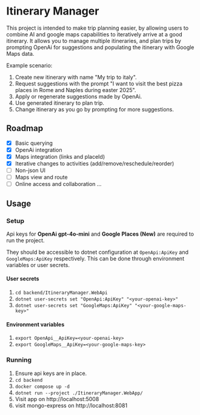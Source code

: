 # Itinerary Manager

This project is intended to make trip planning easier, by allowing users to combine AI and google maps capabilities to iteratively arrive at a good itinerary. It allows you to manage multiple itineraries, and plan trips by prompting OpenAi for suggestions and populating the itinerary with Google Maps data.

Example scenario:
1. Create new itinerary with name "My trip to italy".
1. Request suggestions with the prompt "I want to visit the best pizza places in Rome and Naples during easter 2025".
1. Apply or regenerate suggestions made by OpenAi.
1. Use generated itinerary to plan trip.
1. Change itinerary as you go by prompting for more suggestions.

## Roadmap

* [x] Basic querying
* [x] OpenAi integration
* [x] Maps integration (links and placeId)
* [x] Iterative changes to activities (add/remove/reschedule/reorder)
* [ ] Non-json UI
* [ ] Maps view and route
* [ ] Online access and collaboration
...

## Usage

### Setup

Api keys for **OpenAi gpt-4o-mini** and **Google Places (New)** are required to run the project.

They should be accessible to dotnet configuration at `OpenApi:ApiKey` and `GoogleMaps:ApiKey` respectively. This can be done through environment variables or user secrets.

#### User secrets
1. `cd backend/ItineraryManager.WebApi`
1. `dotnet user-secrets set "OpenApi:ApiKey" "<your-openai-key>"`
1. `dotnet user-secrets set "GoogleMaps:ApiKey" "<your-google-maps-key>"`

#### Environment variables
1. `export OpenApi__ApiKey=<your-openai-key>`
1. `export GoogleMaps__ApiKey=<your-google-maps-key>`

### Running

1. Ensure api keys are in place.
1. `cd backend`
1. `docker compose up -d`
1. `dotnet run --project ./ItineraryManager.WebApp/`
1. Visit app on http://localhost:5008
1. visit mongo-express on http://localhost:8081